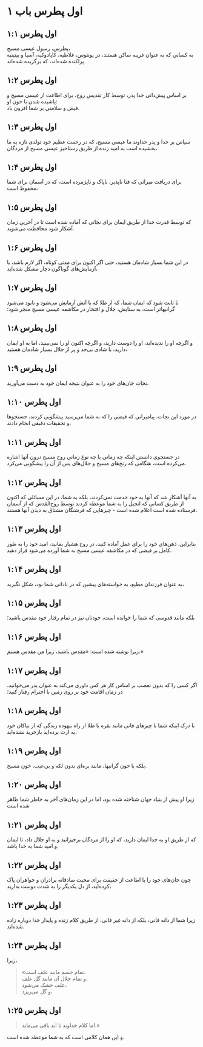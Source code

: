 # اول پطرس باب ۱

## اول پطرس ۱:۱

پطرس، رسول عیسی مسیح،  
به کسانی که به عنوان غریبه ساکن هستند، در پونتوس، غلاطیه، کاپادوکیه، آسیا و بیتینیه پراکنده شده‌اند، که برگزیده شده‌اند

## اول پطرس ۱:۲

بر اساس پیش‌دانی خدا پدر، توسط کار تقدیس روح، برای اطاعت از عیسی مسیح و پاشیده شدن با خون او:  
فیض و سلامتی بر شما افزون باد.

## اول پطرس ۱:۳

سپاس بر خدا و پدر خداوند ما عیسی مسیح، که در رحمت عظیم خود تولدی تازه به ما بخشیده است به امید زنده از طریق رستاخیز عیسی مسیح از مردگان،

## اول پطرس ۱:۴

برای دریافت میراثی که فنا ناپذیر، ناپاک و ناپژمرده است، که در آسمان برای شما محفوظ است،

## اول پطرس ۱:۵

که توسط قدرت خدا از طریق ایمان برای نجاتی که آماده شده است تا در آخرین زمان آشکار شود محافظت می‌شوید.

## اول پطرس ۱:۶

در این شما بسیار شادمان هستید، حتی اگر اکنون برای مدتی کوتاه، اگر لازم باشد، با آزمایش‌های گوناگون دچار مشکل شده‌اید،

## اول پطرس ۱:۷

تا ثابت شود که ایمان شما، که از طلا که با آتش آزمایش می‌شود و نابود می‌شود گرانبهاتر است، به ستایش، جلال و افتخار در مکاشفه عیسی مسیح منجر شود؛

## اول پطرس ۱:۸

و اگرچه او را ندیده‌اید، او را دوست دارید، و اگرچه اکنون او را نمی‌بینید، اما به او ایمان دارید، با شادی بی‌حد و پر از جلال بسیار شادمان هستید،

## اول پطرس ۱:۹

نجات جان‌های خود را به عنوان نتیجه ایمان خود به دست می‌آورید.

## اول پطرس ۱:۱۰

در مورد این نجات، پیامبرانی که فیضی را که به شما می‌رسید پیشگویی کردند، جستجوها و تحقیقات دقیقی انجام دادند،

## اول پطرس ۱:۱۱

در جستجوی دانستن اینکه چه زمانی یا چه نوع زمانی روح مسیح درون آنها اشاره می‌کرده است، هنگامی که رنج‌های مسیح و جلال‌های پس از آن را پیشگویی می‌کرد.

## اول پطرس ۱:۱۲

به آنها آشکار شد که آنها به خود خدمت نمی‌کردند، بلکه به شما، در این مسائلی که اکنون از طریق کسانی که انجیل را به شما موعظه کردند توسط روح‌القدس که از آسمان فرستاده شده است اعلام شده است - چیزهایی که فرشتگان مشتاق به دیدن آنها هستند.

## اول پطرس ۱:۱۳

بنابراین، ذهن‌های خود را برای عمل آماده کنید، در روح هشیار بمانید، امید خود را به طور کامل بر فیضی که در مکاشفه عیسی مسیح به شما آورده می‌شود قرار دهید.

## اول پطرس ۱:۱۴

به عنوان فرزندان مطیع، به خواسته‌های پیشین که در نادانی شما بود، شکل نگیرید،

## اول پطرس ۱:۱۵

بلکه مانند قدوسی که شما را خوانده است، خودتان نیز در تمام رفتار خود مقدس باشید؛

## اول پطرس ۱:۱۶

زیرا نوشته شده است: «مقدس باشید، زیرا من مقدس هستم.»

## اول پطرس ۱:۱۷

اگر کسی را که بدون تعصب بر اساس کار هر کس داوری می‌کند به عنوان پدر می‌خوانید، در زمان اقامت خود بر روی زمین با احترام رفتار کنید؛

## اول پطرس ۱:۱۸

با درک اینکه شما با چیزهای فانی مانند نقره یا طلا از راه بیهوده زندگی که از نیاکان خود به ارث برده‌اید بازخرید نشده‌اید،

## اول پطرس ۱:۱۹

بلکه با خون گرانبها، مانند بره‌ای بدون لکه و بی‌عیب، خون مسیح.

## اول پطرس ۱:۲۰

زیرا او پیش از بنیاد جهان شناخته شده بود، اما در این زمان‌های آخر به خاطر شما ظاهر شده است

## اول پطرس ۱:۲۱

که از طریق او به خدا ایمان دارید، که او را از مردگان برخیزانید و به او جلال داد، تا ایمان و امید شما به خدا باشد.

## اول پطرس ۱:۲۲

چون جان‌های خود را با اطاعت از حقیقت برای محبت صادقانه برادران و خواهران پاک کرده‌اید، از دل یکدیگر را به شدت دوست بدارید،

## اول پطرس ۱:۲۳

زیرا شما از دانه فانی، بلکه از دانه غیر فانی، از طریق کلام زنده و پایدار خدا دوباره زاده شده‌اید.

## اول پطرس ۱:۲۴

زیرا،

> «تمام جسم مانند علف است،  
> و تمام جلال آن مانند گل علف.  
> علف خشک می‌شود،  
> و گل می‌ریزد،

## اول پطرس ۱:۲۵

> اما کلام خداوند تا ابد باقی می‌ماند.»

و این همان کلامی است که به شما موعظه شده است.
